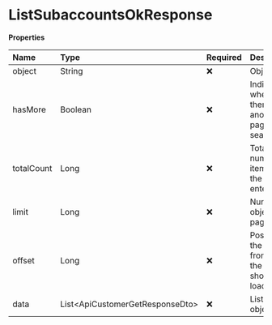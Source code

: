 # ListSubaccountsOkResponse

**Properties**

| Name       | Type                              | Required | Description                                                 |
| :--------- | :-------------------------------- | :------- | :---------------------------------------------------------- |
| object     | String                            | ❌       | Object type                                                 |
| hasMore    | Boolean                           | ❌       | Indicates whether there is another page to be searched      |
| totalCount | Long                              | ❌       | Total number of items for the filters entered               |
| limit      | Long                              | ❌       | Number of objects per page                                  |
| offset     | Long                              | ❌       | Position of the object from which the page should be loaded |
| data       | List\<ApiCustomerGetResponseDto\> | ❌       | List of objects                                             |

<!-- This file was generated by liblab | https://liblab.com/ -->
